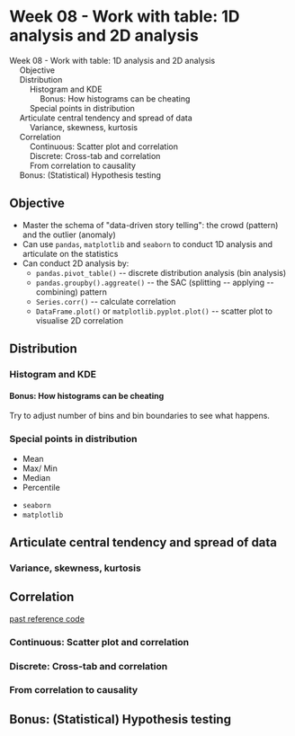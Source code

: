 # Week 08 - Work with table: 1D analysis and 2D analysis

<div id="toc">
<!-- TOC -->

- [Week 08 - Work with table: 1D analysis and 2D analysis](#week-08---work-with-table-1d-analysis-and-2d-analysis)
    - [Objective](#objective)
    - [Distribution](#distribution)
        - [Histogram and KDE](#histogram-and-kde)
            - [Bonus: How histograms can be cheating](#bonus-how-histograms-can-be-cheating)
        - [Special points in distribution](#special-points-in-distribution)
    - [Articulate central tendency and spread of data](#articulate-central-tendency-and-spread-of-data)
        - [Variance, skewness, kurtosis](#variance-skewness-kurtosis)
    - [Correlation](#correlation)
        - [Continuous: Scatter plot and correlation](#continuous-scatter-plot-and-correlation)
        - [Discrete: Cross-tab and correlation](#discrete-cross-tab-and-correlation)
        - [From correlation to causality](#from-correlation-to-causality)
    - [Bonus: (Statistical) Hypothesis testing](#bonus-statistical-hypothesis-testing)

<!-- /TOC -->
</div>

## Objective

- Master the schema of "data-driven story telling": the crowd \(pattern\) and the outlier \(anomaly\)
- Can use `pandas`, `matplotlib` and `seaborn` to conduct 1D analysis and articulate on the statistics
- Can conduct 2D analysis by:
  - `pandas.pivot_table()` -- discrete distribution analysis (bin analysis)
  - `pandas.groupby().aggreate()` -- the SAC (splitting -- applying -- combining) pattern
  - `Series.corr()` -- calculate correlation
  - `DataFrame.plot()` or `matplotlib.pyplot.plot()` -- scatter plot to visualise 2D correlation

## Distribution

### Histogram and KDE

#### Bonus: How histograms can be cheating

Try to adjust number of bins and bin boundaries to see what happens.

### Special points in distribution

- Mean
- Max/ Min
- Median
- Percentile

* `seaborn`
* `matplotlib` 

## Articulate central tendency and spread of data

### Variance, skewness, kurtosis

## Correlation

[past reference code](https://github.com/hupili/python-for-data-and-media-communication/blob/82c813851cfb5e74d1785df86e3a9e633e810508/correlation/Cheating%20our%20children.ipynb)

### Continuous: Scatter plot and correlation

### Discrete: Cross-tab and correlation

### From correlation to causality

## Bonus: (Statistical) Hypothesis testing

